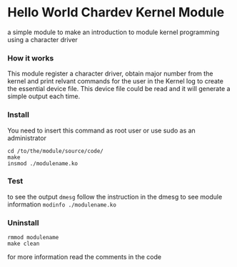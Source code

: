# Hello World Chardev Kernel Module

a simple module to make an introduction to module kernel programming using a character driver


### How it works
This module register a character driver, obtain major number from the kernel and print relvant commands for the user in the Kernel log to create the essential device file. This device file could be read and it will generate a simple output each time.


### Install
You need to insert this command as root user or use sudo as an administrator
```
cd /to/the/module/source/code/
make
insmod ./modulename.ko
```

### Test
to see the output `dmesg`
follow the instruction in the dmesg
to see module information `modinfo ./modulename.ko`


### Uninstall
```
rmmod modulename
make clean
```

for more information read the comments in the code

